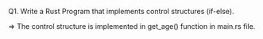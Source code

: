 Q1. Write a Rust Program that implements control structures (if-else).

=> The control structure is implemented in get_age() function in main.rs file.